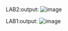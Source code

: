 LAB2:output:
![image](https://github.com/user-attachments/assets/356e3500-8c7b-4a1d-9e94-7083f7aa9369) 



LAB1:output:
![image](https://github.com/user-attachments/assets/8f3f6b87-6f3d-4a94-b565-a8f96ae7d564)
